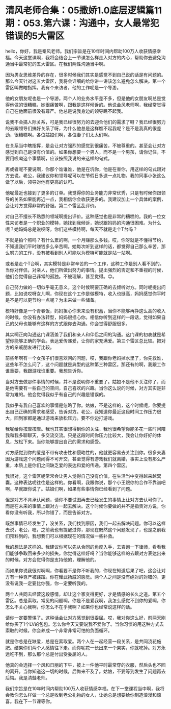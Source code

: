 # 清风老师合集：05撒娇1.0底层逻辑篇11期：053.第六课：沟通中，女人最常犯错误的5大雷区

hello，你好，我是秦风老师。我们宗旨是在10年时间内帮助100万人收获情感幸福。今天这堂课啊，我将会结合上一节课怎么样走入对方的内心，帮助你去避免沟通当中最常犯的五大雷区。在我们两性沟通当中啊。

因为男女思维差异的存在，很多时候我们其实是感觉不到自己说的话是有问题的。那么今天针对这五大雷区，我将会详细的给你讲一讲该怎么避免怎么解决。第一个雷区叫做瞎指挥。我有个来访者，他的工作呢是一个导游。

他的女朋友呢也是一个导游。两个人的业务水平差不多，但是他的女朋友啊总是觉得他做的很糟糕，她很痛苦啊，跟我是这样倾诉的。他说金风老师啊，我经常觉得自己在他面前很没有尊严。他总是说我身边的领导瞧不起我。

说我不会搞人际关系，可是我已经很努力的去迎合他们的需求了呀？我已经很努力的去跟领导们搞好关系了呀，为什么他总是这样瞧不起我呢？是不是我真的很差劲，很糟糕啊。各位姑娘们啊，各位妻子们太太们啊。

在关系当中瞎指挥，是会让对方强烈的感觉到很痛苦，不被尊重的。甚至会让对方感觉到自己是没有价值的。如果你想要一个男人，而不是一个男孩，请你记住，不要用哎呦这个事情啊，应该按照我说的来这样的句式。

再或者呢不要说啊，你那个谁谁谁，他是在坑你，他是在害你，用这样的句式跟对方去说。老公，我建议你和领导呢可以在节假日多送一点礼物。我的同事小张这么做了以后，领导对他有更高的认可。

他呢最近也接到了更多的订单。我觉得你的业务能力非常优秀，只是有时候你跟领导的关系如果能再近一点，我相信你会收获更多的。我建议加上一个具体的案例，会让对方觉得非常的舒服。第二个雷区乱评价。

对自己不擅长不熟悉的领域啊提出评价。这种感觉也是非常的糟糕的。我的一位女性来访者是一个职业的模特，她找到我倾诉，她说跟妈妈的沟通很困难。为什么呢？她妈妈总是说哎呀，你们这些模特啊，每天不就是走个T台吗？

不就是拍个照吗？有什么累的啊，一个月赚那么多钱。哎，你呀就是不懂得节约，不知道我们平时赚钱多么辛苦啊。她每次听到这样的话，都觉得自己那么辛苦，那么努力的工作，没有被看到别人可能以为模特可能就是站一站啊。

或者是走个T台啊，其实模特是非常辛苦的一个工作，这种工作是别人看不到的。当你对伴侣，对亲人，他们所做出努力的事情。提出强烈的否定和不重视的时候，他们会觉得自己非常的孤独。不被理解，甚至觉得。😊。

自己努力做的一切似乎毫无意义。这个时候啊要正确的去倾听对方。同时呢提出问题，比如说哎呀女儿啊，你现在这个工作是做模特，收入也挺高，妈妈感觉你平时是不是可以更节约一点呢？为未来做一些储备。

模特好像是一个青春饭，妈妈担心你未来没有积蓄，当你不能够再挣这么高的收入的时候，你没有办法转型，妈妈很担心你。相信你听到这样的一段话，觉得如果自己的父母也能够有这样的方式跟你去沟通。你会觉得舒服很多。

其实啊正向沟通这门课涵盖了我们和亲人和伴侣之间的沟通。这门课的初衷就是希望你能够正确的学会。表达爱传递爱，让你的家充满爱。第三个雷区总比较。把对方的亲戚朋友进行比较。

前些年啊有一个女孩子们很喜欢问的问题，哎，我跟你老妈掉水里了，你先救谁，这些年不怎么问了，这个问题就是典型的这种第三种雷区。那还有的啊，我跟工作谁重要，我跟游戏谁重要。我想告诉你。

当对方去做那件事情的时候，并不是说明你不重要了。姑娘不是他不关注你了，而是他需要有一些自己的空间，自己喜欢的兴趣。当你这么说的时候，对方其实是非常为难的。他会觉得我似乎有自己的兴趣是错误的。

我似乎有我自己喜欢的事情是忽略了你。姑娘，不是这样的，这个时候呢，你要提出自己正确的需求和感受，告诉对方。老公，我知道你最近这段时间工作压力很大，回到家都是通过游戏来放松压力。要不你边打游戏。

我呢给你按摩按摩。我也其实很想得到你的关注，我也很希望你能多花一些时间陪我和我多聊聊天，多交流交流。只是这段时间你压力比较大，我会让你好好的休息，放松下来。当你能够提出自己的需求和感受。

对方感觉到你的爱是不带有攻击性和侵略性的，他就更容易去关注到你。很多夫妻因为游戏这个问题闹得不可开交，甚至觉得有游戏我们就离婚，事实上没有那么严重，本质上是你们之间缺乏爱的表达和爱的传递。第四个雷区。

我很对。这个雷区呢常常会让男人觉得自己没有价值，在生活当中变得越来越窝囊。这种表达呢往往是这样的。你看啊，我跟你说，那个小王跟你的合作不靠谱吧啊，早就跟你说了。姑娘们啊，如果有些事情你已经看到了问题。

但是对方不肯承认问题，请你不要试图再去已经发生的事情上让对方去认可你了。而是在未来的事情上跟对方一起去解决。这个时候你要做的并不是指责对方说，你看你没有听我，所以你错了，而是告诉对方。

既然事情已经发生了，没关系，我们找到原因，我们一起去解决问题。你可以这样去说，老公，嗯，之前我也有提醒过你，那现在既然这个问题发现了，也是之前我们预料到的，我想我们可以根据现在的情况做一些补救。

我的想法是这样的。我建议你可以先从合同的角度入手，去咨询一下律师，看看我们能够争取回来多少的损失。你觉得这样好吗？当你能够这样的去跟对方表达出来的时候，对方会觉得你是支持他的，理解他的。

而如果你说我很对啊啊，你看要不是你不听我的，你现在知道后果了吧，这会让对方有一种尊严被践踏。你在耀武扬威的感觉。两个人之间是没有绝对的对错的，更没有说我一定要比你强，你一定要听我的。

两个人共同去经营这段感情，却让这个家变得更好，才是情感的长久之道。第五个雷区。总是索取。常见的问题啊。你是不是爱我啊，我怎么感觉不到你的爱啊，你怎么不关心我啊，你怎么不在乎我啊？如果你也经常说这样的话。

请你一定要警惕了。这种话会让对方感觉到很委屈。哎，我对你这么好，前两天刚给你买了1个LV的包包。怎么你今天又要说我不爱你了。当你习惯的用这种方式去索取的时候，你会养成一个非常非常可怕的负面循环。

就是你总是在缺爱，总是在索取爱。两个人在一起经营一段关系，是共同浇花施肥。结果你们两个人感情往下走。而你呢花一长出来一个果实，你就吃掉。对方永远吃不到，那么那个总是付出受委屈的人。

他真的会选择一个风和日丽的下午，披上一件他平时最常穿的衣服，然后头也不回的离开。当你知道这一切的时候，后悔来不及了。姑娘，不要等到发生了问题再去后悔。我是清蛙老师。

我们宗旨是在10年时间内帮助100万人收获情感幸福。在下一堂课程当中啊，我将会教你怎么样做一个总是收到老公礼物的女人，让她总是想要给你制造浪漫和惊喜。我在下一节课等你。

